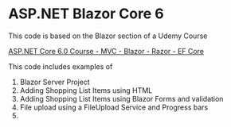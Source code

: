 # ASP.NET Blazor Core 6
This code is based on the Blazor section of a Udemy Course

[ASP.NET Core 6.0 Course - MVC - Blazor - Razor - EF Core
](https://www.udemy.com/course/aspnet-6-course/learn/lecture/31491684?start=0#overview)

This code includes examples of 
1. Blazor Server Project 
2. Adding Shopping List Items using HTML
3. Adding Shopping List Items using Blazor Forms and validation
4. File upload using a FileUpload Service and Progress bars
5. 
